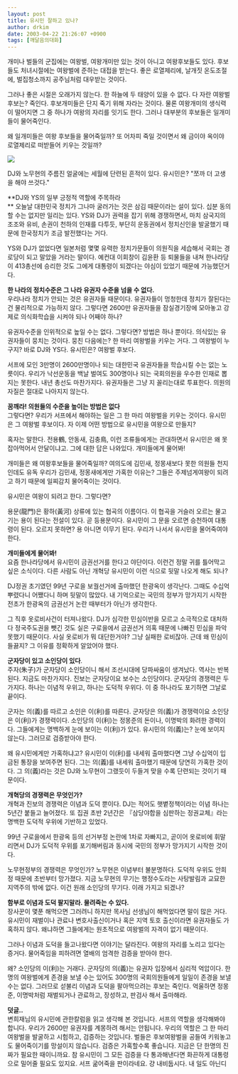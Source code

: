 ```yaml
---
layout: post
title: 유시민 잘하고 있나?
author: drkim
date: 2003-04-22 21:26:07 +0900
tags: [깨달음의대화]
---
```

개미나 벌들의 군집에는 여왕벌, 여왕개미만 있는 것이 아니고 여왕후보들도 있다. 후보들도 처녀시절에는 여왕벌에 준하는 대접을 받는다. 좋은 로열제리에, 날개짓 온도조절에, 벌집청소까지 공주님처럼 대우받는 것이다.

그러나 좋은 시절은 오래가지 않는다. 한 하늘에 두 태양이 있을 수 없다. 다 자란 여왕벌 후보는? 죽인다. 후보개미들은 단지 죽기 위해 자라는 것이다. 물론 여왕개미의 생식력이 떨어지면 그 중 하나가 여왕의 자리를 잇기도 한다. 그러나 대부분의 후보들은 일개미들이 물어죽인다.

왜 일개미들은 여왕 후보들을 물어죽일까? 또 어차피 죽일 것이면서 왜 금이야 옥이야 로열제리로 떠받들어 키우는 것일까? 

![](http://drkimz.com/technote/board/private/upimg/1051013676.JPG)

DJ와 노무현의 주름진 얼굴에는 세월에 단련된 흔적이 있다. 유시민은? "쪼까 더 고생을 해야 쓰것다."

**DJ와 YS의 일부 긍정적 역할에 주목하라  
** 오늘날 대한민국 정치가 그나마 굴러가는 것은 삼김 때문이라는 설이 있다. 십분 동의할 수는 없지만 일리는 있다. YS와 DJ가 권력을 잡기 위해 경쟁하면서, 마치 삼국지의 조조와 유비, 손권이 천하의 인재를 다투듯, 부단히 운동권에서 정치신인을 발굴했기 때문에 한국정치가 조금 발전했다는 거다. 

YS와 DJ가 없었다면 일본처럼 몇몇 유력한 정치가문들이 의원직을 세습해서 국회는 경로당이 되고 말았을 거라는 말이다. 예컨대 이회창이 김윤환 등 퇴물들을 내쳐 한나라당이 413총선에 승리한 것도 그에게 대통령이 되겠다는 야심이 있었기 때문에 가능했던거다.

**한 나라의 정치수준은 그 나라 유권자 수준을 넘을 수 없다.**  
우리나라 정치가 안되는 것은 유권자들 때문이다. 유권자들이 멍청한데 정치가 잘된다는 건 물리적으로 가능하지 않다. 그렇다면 2600만 유권자들을 잠실경기장에 모아놓고 강제로 의식화학습을 시켜야 되나 어째야 하나?

유권자수준을 인위적으로 높일 수는 없다. 그렇다면? 방법은 하나 뿐이다. 의식있는 유권자들이 뭉치는 것이다. 뭉친 다음에는? 한 마리 여왕벌을 키우는 거다. 그 여왕벌이 누구지? 바로 DJ와 YS다. 유시민은? 여왕벌 후보다. 

서프에 모인 3만명이 2600만명이나 되는 대한민국 유권자들을 학습시킬 수는 없는 노릇이다. 우리가 낙선운동을 백날 벌여도 300명이나 되는 국회의원을 우수한 인재로 뽑지는 못한다. 내년 총선도 마찬가지다. 유권자들은 그냥 지 꼴리는대로 투표한다. 의원의 자질은 절대로 나아지지 않는다.

**꿈깨라! 의원들의 수준을 높이는 방법은 없다**  
그렇다면? 우리가 서프에서 해야하는 일은 그 한 마리 여왕벌을 키우는 것이다. 유시민은 그 여왕벌 후보이다. 자 이제 어떤 방법으로 유시민을 여왕으로 만들지?

혹자는 말한다. 전용鶴, 안동새, 김충鳥, 이런 조류들에게는 관대하면서 유시민은 왜 못잡아먹어서 안달이냐고. 그에 대한 답은 나와있다. 개미들에게 물어봐!

개미들은 왜 여왕후보들을 물어죽일까? 여의도에 김민새, 정몽새보다 못한 의원들 천지인데도 유독 우리가 김민새, 정몽새에게만 가혹한 이유는? 그들은 주제넘게여왕이 되려고 하기 때문에 일찌감치 물어죽이는 것이다. 

유시민은 여왕이 되려고 한다. 그렇다면?

용문(龍門)은 황하(黃河) 상류에 있는 협곡의 이름이다. 이 협곡을 거슬러 오르는 물고기는 용이 된다는 전설이 있다. 곧 등용문이다. 유시민이 그 문을 오르면 승천하여 대통령이 된다. 오르지 못하면? 용 아니면 이무기 된다. 우리가 나서서 유시민을 물어죽여야 한다.

**개미들에게 물어봐!**  
요즘 한나라당에서 유시민이 금권선거를 한다고 야단이다. 이런건 정말 귀를 틀어막고 싶은 소식이다. 다른 사람도 아닌 개혁당 유시민이 이런 식으로 뒷말 나오게 해도 되나? 

DJ정권 초기였던 99년 구로을 보궐선거에 출마했던 한광옥이 생각난다. 그때도 수십억 뿌렸다니 어쨌다니 하며 뒷말이 많았다. 내 기억으로는 국민의 정부가 망가지기 시작한 전초가 한광옥의 금권선거 논란 때부터가 아닌가 생각한다. 

그 직후 옷로비사건이 터져나왔다. DJ가 심각한 민심이반을 모르고 소극적으로 대처하다 정국주도권을 뺏긴 것도 실은 구로을에서 금권선거 의혹 때문에 나빠진 민심을 파악 못했기 때문이다. 사실 옷로비가 뭐 대단한거야? 그냥 실패한 로비잖아. 근데 왜 민심이 들끓지? 그 이유를 정확하게 알았어야 했다. 

**군자당이 있고 소인당이 있다**.  
주자(朱子)가 군자당이 소인당이니 해서 조선시대에 당파싸움이 생겨났다. 역사는 반복된다. 지금도 마찬가지다. 진보는 군자당이요 보수는 소인당이다. 군자당의 경쟁력은 두가지다. 하나는 이념적 우위고, 하나는 도덕적 우위다. 이 중 하나라도 포기하면 그날로 끝이다. 

군자는 의(義)를 따르고 소인은 이(利)를 따른다. 군자당은 의(義)가 경쟁력이요 소인당은 이(利)가 경쟁력이다. 소인당의 이(利)는 정몽준의 돈이나, 이명박의 화려한 경력이다. 그들에게는 명백하게 눈에 보이는 이(利)가 있다. 유시민의 의(義)는? 눈에 보이지 않는다. 그러므로 검증받아야 한다. 

왜 유시민에게만 가혹하냐고? 유시민이 이(利)를 내세워 출마했다면 그냥 수십억이 입금된 통장을 보여주면 된다. 그는 의(義)를 내세워 출마했기 때문에 당연히 가혹한 것이다. 그 의(義)라는 것은 DJ와 노무현이 그랬듯이 두들겨 맞을 수록 단련되는 것이기 때문이다. 

**개혁당의 경쟁력은 무엇인가?**  
개혁과 진보의 경쟁력은 이념과 도덕 뿐이다. DJ는 적어도 햇볕정책이라는 이념 하나는 5년간 붙들고 늘어졌다. 또 집권 초반 2년간은 『삼당야합을 심판하는 정권교체』라는 명백한 도덕적 우위에 기반하고 있었다. 

99년 구로을에서 한광옥 등의 선거부정 논란에 1차로 자빠지고, 곧이어 옷로비에 휘말리면서 DJ가 도덕적 우위를 포기해버림과 동시에 국민의 정부가 망가지기 시작한 것이다. 

노무현정부의 경쟁력은 무엇인가? 노무현은 이념부터 불분명하다. 도덕적 우위도 안희정 때문에 초반부터 망가졌다. 지금 노무현의 무기는 행정수도라는 사탕발림과 교묘한 지역주의 밖에 없다. 이건 원래 소인당의 무기다. 이래 가지고 되겠나?

**함부로 이념과 도덕 팔지말라. 물려죽는 수 있다.**  
장사꾼이 몇푼 해먹으면 그러려니 하지만 목사님 선생님이 해먹었다면 말이 많은 거다. 유시민이 재벌이나 관료나 변호사출신이거나 혹은 지역 토호 출신이라면 유권자들도 가혹하지 않다. 왜냐하면 그들에게는 원초적으로 여왕벌의 자격이 없기 때문이다. 

그러나 이념과 도덕을 들고나왔다면 이야기는 달라진다. 여왕의 자리를 노리고 있다는 증거다. 물어죽임을 피하려면 열배의 엄격한 검증을 받아야 한다. 

왜? 소인당의 이(利)는 거래다. 군자당의 의(義)는 유권자 입장에서 심리적 억압이다. 한명의 여왕벌에게 존경을 보낼 수는 있어도 300명의 국회의원들에게 일일이 존경을 보낼 수는 없다. 그러므로 섣불리 이념과 도덕을 팔아먹으려는 후보는 죽인다. 억울하면 정몽준, 이명박처럼 재벌되거나 관료하고, 장성하고, 판검사 해서 출마해라. 

**덧글..**   
변희재님의 유시민에 관한칼럼을 읽고 생각해 본 것입니다. 서프의 역할을 생각해봐야 합니다. 우리가 2600만 유권자를 계몽하려 해서는 안됩니다. 우리의 역할은 그 한 마리 여왕벌을 발굴하고 시험하고, 검증하는 것입니다. 벌들은 후보여왕벌을 공들여 키워놓고도 물어죽이기를 망설이지 않습니다. 검증은 가혹할수록 좋습니다. 지금은 단 한명의 진짜가 필요한 때이니까요. 참 유시민이 그 모든 검증을 다 통과해낸다면 화끈하게 대통령으로 밀어줄 필요도 있지요. 서프 굶어죽을 판이라네요. 걍 내비둡시다. 내 일도 아닌디